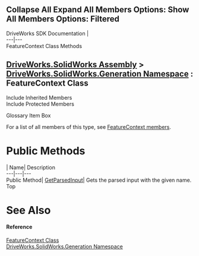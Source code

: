 Collapse All Expand All Members Options: Show All  Members Options: Filtered   
---  
DriveWorks SDK Documentation  |   
---|---  
FeatureContext Class Methods   
  
[DriveWorks.SolidWorks Assembly](topic13342.md) > [DriveWorks.SolidWorks.Generation Namespace](topic15094.md) : FeatureContext Class  
---  
  
Include Inherited Members    
Include Protected Members    


Glossary Item Box

For a list of all members of this type, see [FeatureContext members](topic15190.md).

# Public Methods

| Name| Description  
---|---|---  
Public Method| [GetParsedInput](topic15195.md)| Gets the parsed input with the given name.   
Top

# See Also

#### Reference

[FeatureContext Class](topic15189.md)   
[DriveWorks.SolidWorks.Generation Namespace](topic15094.md)


